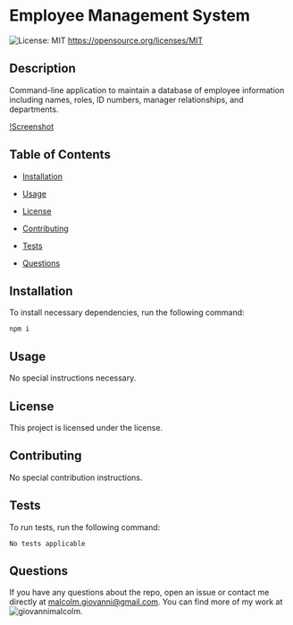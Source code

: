 # Employee Management System
  ![License: MIT](https://img.shields.io/badge/License-MIT-yellow.svg)
       https://opensource.org/licenses/MIT

  ## Description

Command-line application to maintain a database of employee information including names, roles, ID numbers, manager relationships, and departments.

[!Screenshot]()
## Table of Contents

* [Installation](#installation)

* [Usage](#usage)

* [License](#license)

* [Contributing](#contributing)

* [Tests](#tests)

* [Questions](#questions)

## Installation

To install necessary dependencies, run the following command: 

```
npm i
```

## Usage

No special instructions necessary.

## License 

This project is licensed under the  license.

## Contributing 

No special contribution instructions.

## Tests

To run tests, run the following command:

```
No tests applicable
```

## Questions

If you have any questions about the repo, open an issue or contact me directly at malcolm.giovanni@gmail.com. 
You can find more of my work at ![giovannimalcolm](https://github.com/giovannimalcolm/).
